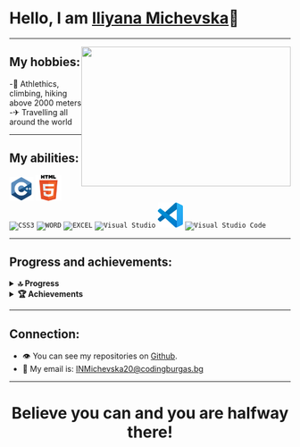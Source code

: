# Hello, I am [Iliyana Michevska](https://github.com/INMichevska20/INMichevska20/)👋

<hr>

<img align="right" height="250" width="375" alt="" src="https://i.pinimg.com/originals/f8/41/ac/f841ac2befaedda240c55a06b23b33ec.gif" />

## My hobbies:
-🗻 Athlethics, climbing, hiking above 2000 meters<br>
-✈ Travelling all around the world

<hr>

## My abilities:

<code><img alt="CPP" width="43px" src="https://raw.githubusercontent.com/github/explore/80688e429a7d4ef2fca1e82350fe8e3517d3494d/topics/cpp/cpp.png" ></code>
<code><img alt="HTML5" width="46px" src="https://raw.githubusercontent.com/github/explore/80688e429a7d4ef2fca1e82350fe8e3517d3494d/topics/html/html.png" ></code>
<code><img alt="CSS3" width="34px" src="https://upload.wikimedia.org/wikipedia/commons/d/d5/CSS3_logo_and_wordmark.svg" ></code>
<code><img alt="WORD" width="45px" src="https://www.kindpng.com/picc/m/34-340309_microsoft-word-icon-2019-hd-png-download.png" ></code>
<code><img alt="EXCEL" width="45px" src="https://totoronoji.net/WindowsApl/Excel/images/icon-Excel.png" ></code>
<code><img alt="Visual Studio" width="65px" src="https://www.jorgehoya.es/wp-content/uploads/2021/01/visualstudio.png"></code>
<code><img alt="Visual Studio Code" width="45px" src="https://raw.githubusercontent.com/github/explore/80688e429a7d4ef2fca1e82350fe8e3517d3494d/topics/visual-studio-code/visual-studio-code.png"></code>
<code><img alt="Visual Studio Code" width="47px" src="https://pbs.twimg.com/profile_images/1414990564408262661/r6YemvF9_400x400.jpg"></code>

<hr>


## Progress and  achievements:

<details>	
  <summary><b>🔝 Progress</b></summary>

![Grade](https://github-readme-stats.vercel.app/api?username=INMichevska20&show_icons=true&theme=radical&count_private=true)
</details>

<details>
<summary><b>🏆 Achievements</b></summary>
  
<code><a href ="https://www.credly.com/earner/earned/badge/df473dbb-8472-42d6-b9ed-c60faa484dc7"><img align="left" alt="Word Office 2016" width="90px" src="https://images.credly.com/size/680x680/images/fd092703-61db-4e9f-9c7c-2211d44ca87d/MOS_Word.png" ></a>
  <br>
  <br>
  <br>
<a href ="https://www.credly.com/earner/earned/badge/db6334b6-9c64-4421-bec4-967556511fa2"><img align="left" alt="Word Office 2016" width="90px" src="https://images.credly.com/size/680x680/images/241488f4-9110-41aa-804e-51a8f8ba430d/MTA-Introduction_to_Programming_Using_HTML_and_CSS-600x600.png" ></a></code>
  <br>
  <br>
  <br>
  <br>
  <br>
  <br>
</details>


<hr>

## Connection:

- 👁‍ You can see my repositories on [Github](https://github.com/INMichevska20?tab=repositories). 
- 📧 My email is: INMichevska20@codingburgas.bg

<hr>
<div align="center">

# Believe you can and you are halfway there!

</div>
